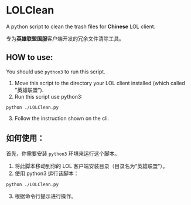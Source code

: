 # LOLClean
A python script to clean the trash files for **Chinese** LOL client.

专为**英雄联盟国服**客户端开发的冗余文件清除工具。

## HOW to use:

You should use `python3` to run this script.

1. Move this script to the directory your LOL client installed (which called "英雄联盟").
2. Run this script use python3:
```shell
python ./LOLClean.py
```
3. Follow the instruction shown on the cli.

## 如何使用：

首先，你需要安装 `python3` 环境来运行这个脚本。
1. 将此脚本移动到你的 LOL 客户端安装目录（目录名为“英雄联盟”）。
2. 使用 python3 运行该脚本：
```shell
python ./LOLClean.py
```
3. 根据命令行提示进行操作。
